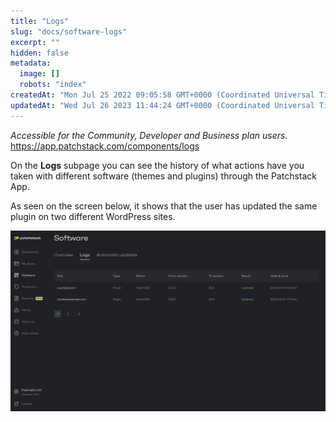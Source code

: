 ```yaml
---
title: "Logs"
slug: "docs/software-logs"
excerpt: ""
hidden: false
metadata: 
  image: []
  robots: "index"
createdAt: "Mon Jul 25 2022 09:05:58 GMT+0000 (Coordinated Universal Time)"
updatedAt: "Wed Jul 26 2023 11:44:24 GMT+0000 (Coordinated Universal Time)"
---
```

_Accessible for the Community, Developer and Business plan users._  
<https://app.patchstack.com/components/logs>

On the **Logs** subpage you can see the history of what actions have you taken with different software (themes and plugins) through the Patchstack App.

As seen on the screen below, it shows that the user has updated the same plugin on two different WordPress sites.

![](/src/assets/images/e5cbf27-small-Patchstack_software_logs.png)
